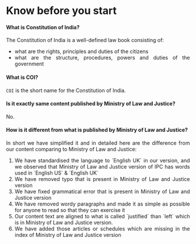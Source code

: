 # Know before you start

#### What is Constitution of India?
<div style="text-align: justify">

The Constitution of India is a well-defined law book consisting of:

</div>

- <div style="text-align: justify"> what are the rights, principles and duties of the citizens</div>
- <div style="text-align: justify"> what are the structure, procedures, powers and duties of the government</div>

#### What is COI?

`COI` is the short name for the Constitution of India.

#### Is it exactly same content published by Ministry of Law and Justice?

<div style="text-align: justify">

No.

</div>

#### How is it different from what is published by Ministry of Law and Justice?
<div style="text-align: justify">
In short we have simplified it and in detailed here are the difference from our content comparing to Ministry of Law and Justice:

</div>

1. <div style="text-align: justify"> We have standardised the language to `English UK` in our version, and we observed that Ministry of Law and Justice version of IPC has words used in `English US` & `English UK`
2. <div style="text-align: justify"> We have removed typo that is present in Ministry of Law and Justice version
3. <div style="text-align: justify"> We have fixed grammatical error that is present in Ministry of Law and Justice version
4. <div style="text-align: justify"> We have removed wordy paragraphs and made it as simple as possible for anyone to read so that they can exercise it
5. <div style="text-align: justify"> Our content text are aligned to what is called `justified` than `left` which is in Ministry of Law and Justice version.
6. <div style="text-align: justify"> We have added those articles or schedules which are missing in the index of Ministry of Law and Justice version
